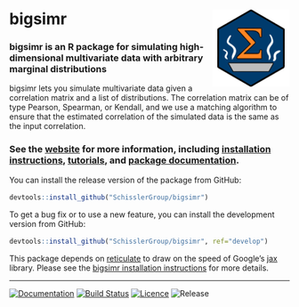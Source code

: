 
<!-- README.md is generated from README.Rmd. Please edit that file -->

# bigsimr <a href='https://github.com/SchisslerGroup/bigsimr'><img src='man/figures/logo.png' align="right" height="139" /></a>

### bigsimr is an R package for simulating high-dimensional multivariate data with arbitrary marginal distributions

bigsimr lets you simulate multivariate data given a correlation matrix
and a list of distributions. The correlation matrix can be of type
Pearson, Spearman, or Kendall, and we use a matching algorithm to ensure
that the estimated correlation of the simulated data is the same as the
input correlation.

### See the [website](https://schisslergroup.github.io/bigsimr/) for more information, including [installation instructions](https://schisslergroup.github.io/bigsimr/articles/install-bigsimr.html), [tutorials](https://schisslergroup.github.io/bigsimr/articles/using-rvec.html), and [package documentation](https://schisslergroup.github.io/bigsimr/reference/index.html).

You can install the release version of the package from GitHub:

``` r
devtools::install_github("SchisslerGroup/bigsimr")
```

To get a bug fix or to use a new feature, you can install the
development version from GitHub:

``` r
devtools::install_github("SchisslerGroup/bigsimr", ref="develop")
```

This package depends on
[reticulate](https://rstudio.github.io/reticulate/) to draw on the speed
of Google’s [jax](https://github.com/google/jax) library. Please see the
[bigsimr installation instructions](#) for more details.

-----

<!-- badges: start -->

[![Documentation](https://img.shields.io/badge/docs-release-blue.svg)](https://schisslergroup.github.io/bigsimr/reference/index.html)
[![Build
Status](https://travis-ci.com/SchisslerGroup/bigsimr.svg?branch=master)](https://travis-ci.com/SchisslerGroup/bigsimr)
[![Licence](https://img.shields.io/github/license/schisslergroup/bigsimr)](https://choosealicense.com/licenses/gpl-3.0/)
![Release](https://img.shields.io/github/v/tag/schisslergroup/bigsimr?label=release&sort=semver)
<!-- badges: end -->
